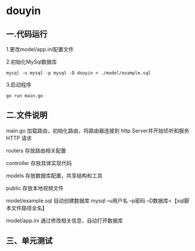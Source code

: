 # douyin
## 一.代码运行<br>
1.更改model/app.ini配置文件

2.初始化MySql数据库
```Shell
mysql -u mysql -p mysql -D douyin < ./model/example.sql
```

3.启动程序
```Shell
go run main.go
```

## 二.文件说明<br>

main.go 
加载路由，初始化路由，将路由器连接到 http.Server并开始侦听和服务 HTTP 请求<br>

routers
存放路由相关配置<br>

controller
存放具体实现代码<br>

models
存放数据库配置，共享结构和工具<br>

public
存放本地视频文件<br>

model/example.sql
自动创建数据库
mysql –u用户名 –p密码 –D数据库<【sql脚本文件路径全名】<br>

model/app.ini
通过修改相关信息，自动打开数据库<br>

## 三、单元测试<br>

